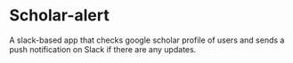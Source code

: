 # Scholar-alert

A slack-based app that checks google scholar profile of users and sends a push notification on Slack if there are any updates.
